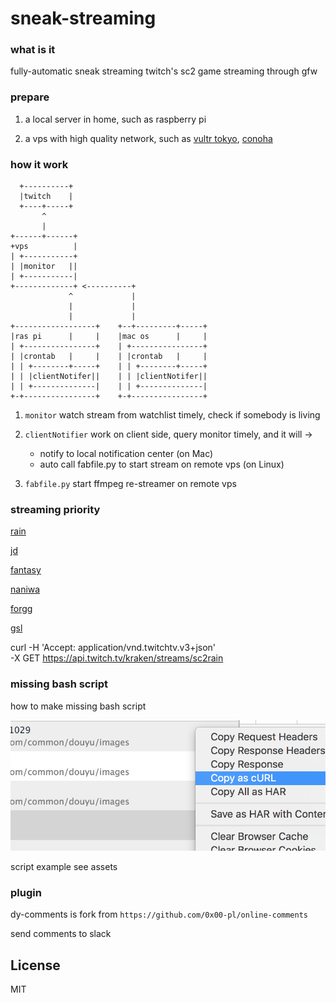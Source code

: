 # sneak-streaming

### what is it

fully-automatic sneak streaming twitch's sc2 game streaming through gfw


### prepare

1. a local server in home, such as raspberry pi

2. a vps with high quality network, such as [vultr tokyo](http://www.vultr.com/?ref=6824538), [conoha](https://www.conoha.jp/referral/?token=AtQfWxVh4vUybYFTX9Q0qPvToSFA.sguCNN5yBuvGOSS1MUTdoQ-4GE)


### how it work

```text
  +----------+                              
  |twitch    |                              
  +----+-----+                              
       ^                                    
       |                                    
+------+------+                             
+vps          |                             
| +-----------+                             
| |monitor   ||                             
| +-----------|                             
+-------------+ <----------+                
             ^             |                
             |             |                
             |             |                
+------------------+    +--+---------+-----+
|ras pi      |     |    |mac os      |     |
| +----------------+    | +----------------+
| |crontab   |     |    | |crontab   |     |
| | +--------+-----+    | | +--------+-----+
| | |clientNotifer||    | | |clientNotifer||
| | +--------------|    | | +--------------|
+-+----------------+    +-+----------------+

```

1. `monitor` watch stream from watchlist timely, check if somebody is living

2. `clientNotifier` work on client side, query monitor timely, and it will ->
    
    * notify to local notification center (on Mac)
    * auto call fabfile.py to start stream on remote vps (on Linux)

3. `fabfile.py` start ffmpeg re-streamer on remote vps


### streaming priority

[rain](http://www.twitch.tv/sc2rain)

[jd](http://www.twitch.tv/egjd)

[fantasy](http://www.twitch.tv/krfantasy)

[naniwa](http://www.twitch.tv/naniwasc2)

[forgg](http://www.twitch.tv/forgg)

[gsl](http://www.twitch.tv/gsl)


curl -H 'Accept: application/vnd.twitchtv.v3+json' \
-X GET https://api.twitch.tv/kraken/streams/sc2rain

### missing bash script

how to make missing bash script

![Image of Yaktocat](assets/getcurl.png)

script example see assets

### plugin

dy-comments is fork from `https://github.com/0x00-pl/online-comments`

send comments to slack


## License

MIT

